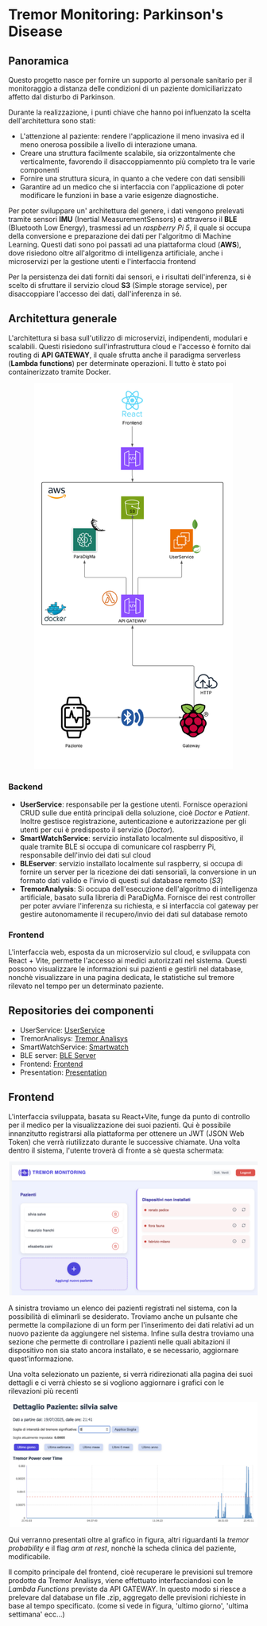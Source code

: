 # Tremor Monitoring: Parkinson's Disease

## Panoramica

Questo progetto nasce per fornire un supporto al personale sanitario per il monitoraggio a distanza delle condizioni di un paziente domiciliarizzato
affetto dal disturbo di Parkinson.

Durante la realizzazione, i punti chiave che hanno poi influenzato la scelta dell'architettura sono stati:
- L'attenzione al paziente: rendere l'applicazione il meno invasiva ed il meno onerosa possibile a livello di interazione umana.
- Creare una struttura facilmente scalabile, sia orizzontalmente che verticalmente, favorendo il disaccoppiamennto più completo tra le varie componenti
- Fornire una struttura sicura, in quanto a che vedere con dati sensibili
- Garantire ad un medico che si interfaccia con l'applicazione di poter modificare le funzioni in base a varie esigenze diagnostiche.

Per poter sviluppare un' architettura del genere, i dati vengono prelevati tramite sensori **IMU** (Inertial MeasurementSensors) e attraverso il **BLE** (Bluetooth Low Energy), trasmessi ad un *raspberry Pi 5*, il quale si occupa della conversione e preparazione dei dati per l'algoritmo di Machine Learning. Questi dati sono poi passati ad una piattaforma cloud (**AWS**), dove risiedono oltre all'algoritmo di intelligenza artificiale, anche i microservizi per la gestione utenti e l'interfaccia frontend

Per la persistenza dei dati forniti dai sensori, e i risultati dell'inferenza, si è scelto di sfruttare il servizio cloud **S3** (Simple storage service), per disaccoppiare l'accesso dei dati, dall'inferenza in sé.


## Architettura generale

L'architettura si basa sull'utilizzo di microservizi, indipendenti, modulari e scalabili. Questi risiedono sull'infrastruttura cloud e l'accesso è fornito dai routing di **API GATEWAY**, il quale sfrutta anche il paradigma serverless (**Lambda functions**) per determinate operazioni.
Il tutto è stato poi containerizzato tramite Docker.

<div align="center">
  <img src="img/FullProject.png" alt="Descrizione" width="400"/>
</div>


### Backend
- **UserService**: responsabile per la  gestione utenti. Fornisce operazioni CRUD sulle due entità principali della soluzione, cioè *Doctor* e *Patient*. Inoltre gestisce  registrazione, autenticazione e autorizzazione per gli utenti per cui è predisposto il servizio (*Doctor*).
- **SmartWatchService**: servizio installato localmente sul dispositivo, il quale tramite BLE si occupa di comunicare col raspberry Pi, responsabile dell'invio dei dati sul cloud
- **BLEserver**: servizio installato localmente sul raspberry, si occupa di fornire un server per la ricezione dei dati sensoriali, la conversione in un formato dati valido e l'invio di questi sul database remoto (*S3*)
- **TremorAnalysis**: Si occupa dell'esecuzione dell'algoritmo di intelligenza artificiale, basato sulla libreria di ParaDigMa. Fornisce dei rest controller per poter avviare l'inferenza su richiesta, e si interfaccia col gateway per gestire autonomamente il recupero/invio dei dati sul database remoto

### Frontend

L'interfaccia web, esposta da un microservizio sul cloud, e sviluppata con React + Vite, permette l'accesso ai medici autorizzati nel sistema. Questi possono visualizzare le informazioni sui pazienti e gestirli nel database, nonchè visualizzare in una pagina dedicata, le statistiche sul tremore rilevato nel tempo per un determinato paziente.

## Repositories dei componenti
- UserService: [UserService](https://github.com/UniSalento-IDALab-IoTCourse-2024-2025/wot-project-UserService-PiccinnoFesta)
- TremorAnalisys: [Tremor Analisys](https://github.com/UniSalento-IDALab-IoTCourse-2024-2025/wot-project-TremorAnalysis-PiccinnoFesta)
- SmartWatchService: [Smartwatch](https://github.com/UniSalento-IDALab-IoTCourse-2024-2025/wot-project-smartwatch-PiccinnoFesta)
- BLE server: [BLE Server](https://github.com/UniSalento-IDALab-IoTCourse-2024-2025/wot-project-BLEserver-PiccinnoFesta)
- Frontend: [Frontend](https://github.com/UniSalento-IDALab-IoTCourse-2024-2025/wot-project-Frontend-PiccinnoFesta)
- Presentation: [Presentation](https://unisalento-idalab-iotcourse-2024-2025.github.io/wot-project-presentation-PiccinnoFesta/)


## Frontend

L'interfaccia sviluppata, basata su React+Vite, funge da punto di controllo per il medico per la visualizzazione dei suoi pazienti.
Qui è possibile innanzitutto registrarsi alla piattaforma per ottenere un JWT (JSON Web Token) che verrà riutilizzato durante le successive chiamate.
Una volta dentro il sistema, l'utente troverà di fronte a sè questa schermata:


<div align="center">
  <img src="img/dashboardPage.png" alt="Dashboard" width="500"/>
</div>

A sinistra troviamo un elenco dei pazienti registrati nel sistema, con la possibilità di eliminarli se desiderato.
Troviamo anche un pulsante che permette la compilazione di un form per l'inserimento dei dati relativi ad un nuovo paziente da aggiungere nel sistema.
Infine sulla destra troviamo una sezione che permette di controllare i pazienti nelle quali abitazioni il dispositivo non sia stato ancora installato, e se necessario, aggiornare quest'informazione.

Una volta selezionato un paziente, si verrà ridirezionati alla pagina dei suoi dettagli e ci verrà chiesto se si vogliono aggiornare i grafici con le rilevazioni più recenti


<div align="center">
  <img src="img/patientPage.png" alt="Dashboard" width="500"/>
</div>

Qui verranno presentati oltre al grafico in figura, altri riguardanti la *tremor probability* e il flag *arm at rest*, nonchè la scheda clinica del paziente, modificabile.



Il compito principale del frontend, cioè recuperare le previsioni sul tremore prodotte da Tremor Analisys, viene effettuato interfacciandosi con le
*Lambda Functions* previste da API GATEWAY. In questo modo si riesce a prelevare dal database un file .zip, aggregato delle previsioni richieste in base al tempo specificato.
(come si vede in figura, 'ultimo giorno', 'ultima settimana' ecc...)








